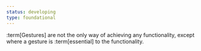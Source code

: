 ```yaml
---
status: developing
type: foundational
---
```


:term[Gestures] are not the only way of achieving any functionality, except where a gesture is :term[essential] to the functionality.